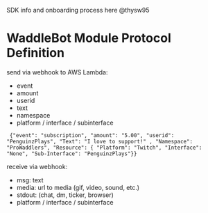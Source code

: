 SDK info and onboarding process here @thysw95

# WaddleBot Module Protocol Definition
send via webhook to AWS Lambda:
* event
* amount
* userid
* text
* namespace
* platform / interface / subinterface 

``` {"event": "subscription", "amount": "5.00", "userid": "PenguinzPlays", "Text": "I love to support!" , "Namespace": "ProWaddlers", "Resource": { "Platform": "Twitch", "Interface": "None", "Sub-Interface": "PenguinzPlays"}}```

 
receive via webhook:
* msg: text
* media: url to media (gif, video, sound, etc.) 
* stdout: (chat, dm, ticker, browser)
* platform / interface / subinterface 